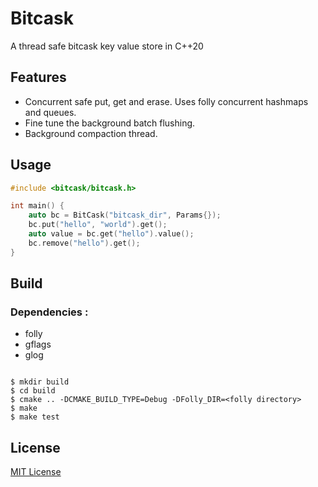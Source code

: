 # Bitcask

A thread safe bitcask key value store in C++20

## Features
* Concurrent safe put, get and erase. Uses folly concurrent hashmaps and queues.
* Fine tune the background batch flushing.
* Background compaction thread.


## Usage
```c++
#include <bitcask/bitcask.h>

int main() {
    auto bc = BitCask("bitcask_dir", Params{});
    bc.put("hello", "world").get();
    auto value = bc.get("hello").value();
    bc.remove("hello").get();
}
```

## Build
### Dependencies :
* folly
* gflags
* glog

```#!bash

$ mkdir build
$ cd build
$ cmake .. -DCMAKE_BUILD_TYPE=Debug -DFolly_DIR=<folly directory>
$ make
$ make test

```

## License
[MIT License](https://github.com/prologic/bitcask/blob/master/LICENSE)